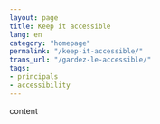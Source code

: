 ```yaml
---
layout: page
title: Keep it accessible
lang: en
category: "homepage"
permalink: "/keep-it-accessible/"
trans_url: "/gardez-le-accessible/"
tags:
- principals
- accessibility
---
```


content